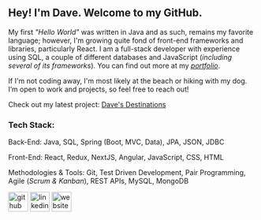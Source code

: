 ## Hey! I'm Dave. Welcome to my GitHub.

My first _"Hello World"_ was written in Java and as such, remains my favorite language; however, I'm growing quite fond of front-end frameworks and libraries, particularly React. I am a full-stack developer with experience using SQL, a couple of different databases and JavaScript (_including several of its frameworks_). You can find out more at my [_portfolio_](https://dave-estrada.com/).

If I'm not coding away, I'm most likely at the beach or hiking with my dog. I’m open to work and projects, so feel free to reach out!



Check out my latest project: [Dave's Destinations](https://daves-destinations.vercel.app/)

### Tech Stack:

Back-End:
Java, SQL, Spring (Boot, MVC, Data), JPA, JSON, JDBC

Front-End: 
React, Redux, NextJS, Angular, JavaScript, CSS, HTML

Methodologies & Tools:
Git, Test Driven Development, Pair Programming, Agile (_Scrum & Kanban_), REST APIs, MySQL, MongoDB


[<img src='https://cdn.jsdelivr.net/npm/simple-icons@3.0.1/icons/github.svg' alt='github' height='40'>](https://github.com/David-EstradaSD) [<img src='https://cdn.jsdelivr.net/npm/simple-icons@3.0.1/icons/linkedin.svg' alt='linkedin' height='40'>](https://www.linkedin.com/in/https://www.linkedin.com/in/dave-estrada//)  [<img src='https://cdn.jsdelivr.net/npm/simple-icons@3.0.1/icons/icloud.svg' alt='website' height='40'>](https://dave-estrada.com/)  
<!-- 
[![David's GitHub stats](https://github-readme-stats.vercel.app/api?username=David-EstradaSD&theme=tokyonight&show_icons=true)](https://github.com/David-EstradaSD/github-readme-stats) -->
